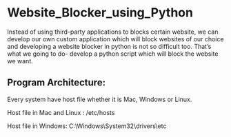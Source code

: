 # Website_Blocker_using_Python
Instead of using third-party applications to blocks certain website, we can develop our own custom application which will block websites of our choice and developing a website blocker in python is not so difficult too. That’s what we going to do- develop a python script which will block the website we want.

## Program Architecture:

Every system have host file whether it is Mac, Windows or Linux.

Host file in Mac and Linux : /etc/hosts

Host file in Windows: C:\Windows\System32\drivers\etc
